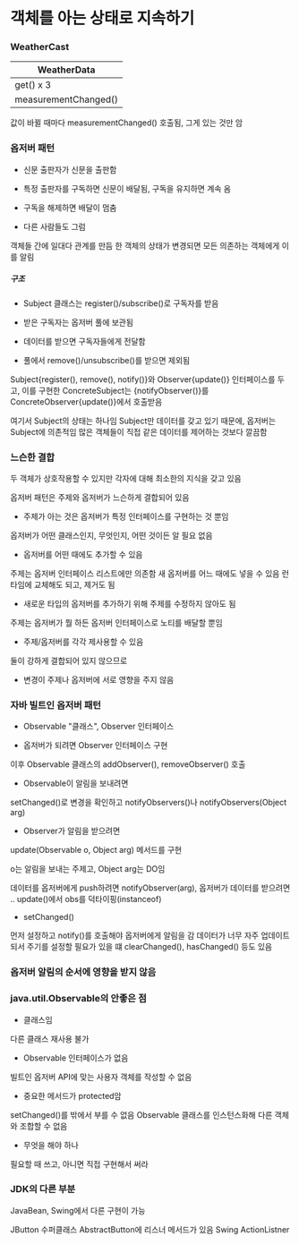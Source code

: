 # 객체를 아는 상태로 지속하기

### WeatherCast

|WeatherData|
|-----------|
|get() x 3  |
|measurementChanged()|

값이 바뀔 때마다 measurementChanged() 호출됨, 그게 있는 것만 암

### 옵저버 패턴

* 신문 출판자가 신문을 출판함

* 특정 출판자를 구독하면 신문이 배달됨, 구독을 유지하면 계속 옴

* 구독을 해제하면 배달이 멈춤

* 다른 사람들도 그럼

객체들 간에 일대다 관계를 만듬
한 객체의 상태가 변경되면 모든 의존하는 객체에게 이를 알림

##### 구조

* Subject 클래스는 register()/subscribe()로 구독자를 받음

* 받은 구독자는 옵저버 풀에 보관됨

* 데이터를 받으면 구독자들에게 전달함

* 풀에서 remove()/unsubscribe()를 받으면 제외됨

Subject{register(), remove(), notify()}와 Observer{update()} 인터페이스를 두고, 이를 구현한 ConcreteSubject는 {notifyObserver()}를 ConcreteObserver{update()}에서 호출받음

여기서 Subject의 상태는 하나임
Subject만 데이터를 갖고 있기 때문에, 옵저버는 Subject에 의존적임
많은 객체들이 직접 같은 데이터를 제어하는 것보다 깔끔함

### 느슨한 결합

두 객체가 상호작용할 수 있지만 각자에 대해 최소한의 지식을 갖고 있음

옵저버 패턴은 주제와 옵저버가 느슨하게 결합되어 있음

* 주제가 아는 것은 옵저버가 특정 인터페이스를 구현하는 것 뿐임

옵저버가 어떤 클래스인지, 무엇인지, 어떤 것이든 알 필요 없음

* 옵저버를 어떤 때에도 추가할 수 있음

주제는 옵저버 인터페이스 리스트에만 의존함
새 옵저버를 어느 때에도 넣을 수 있음
런타임에 교체해도 되고, 제거도 됨

* 새로운 타입의 옵저버를 추가하기 위해 주제를 수정하지 않아도 됨

주제는 옵저버가 뭘 하든 옵저버 인터페이스로 노티를 배달할 뿐임

* 주제/옵저버를 각각 제사용할 수 있음

둘이 강하게 결합되어 있지 않으므로

* 변경이 주제나 옵저버에 서로 영향을 주지 않음

### 자바 빌트인 옵저버 패턴

* Observable "클래스", Observer 인터페이스

* 옵저버가 되려면 Observer 인터페이스 구현

이후 Observable 클래스의 addObserver(), removeObserver() 호출

* Observable이 알림을 보내려면

setChanged()로 변경을 확인하고
notifyObservers()나 notifyObservers(Object arg)

* Observer가 알림을 받으려면

update(Observable o, Object arg) 메서드를 구현

o는 알림을 보내는 주제고, Object arg는 DO임

데이터를 옵저버에게 push하려면 notifyObserver(arg),
옵저버가 데이터를 받으려면 .. update()에서 obs를 덕타이핑(instanceof)

* setChanged()

먼저 설정하고 notify()를 호출해야 옵저버에게 알림을 감
데이터가 너무 자주 업데이트되서 주기를 설정할 필요가 있을 떄
clearChanged(), hasChanged() 등도 있음

### 옵저버 알림의 순서에 영향을 받지 않음

### java.util.Observable의 안좋은 점

* 클래스임

다른 클래스 재사용 불가

* Observable 인터페이스가 없음

빌트인 옵저버 API에 맞는 사용자 객체를 작성할 수 없음

* 중요한 메서드가 protected암

setChanged()를 밖에서 부를 수 없음
Observable 클래스를 인스턴스화해 다른 객체와 조합할 수 없음

* 무엇을 해야 하나

필요할 때 쓰고, 아니면 직접 구현해서 써라

### JDK의 다른 부분

JavaBean, Swing에서 다른 구현이 가능

JButton 수퍼클래스 AbstractButton에 리스너 메서드가 있음
Swing ActionListner

